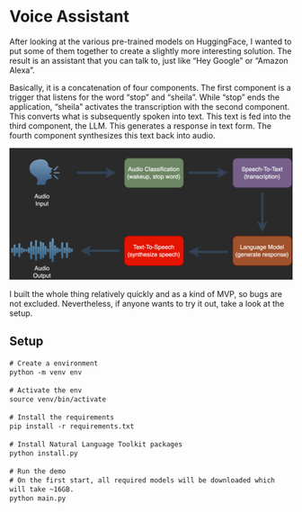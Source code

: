# Voice Assistant

After looking at the various pre-trained models on HuggingFace, I wanted to put some of them together to create a slightly more interesting solution.
The result is an assistant that you can talk to, just like “Hey Google” or “Amazon Alexa”.

Basically, it is a concatenation of four components.
The first component is a trigger that listens for the word “stop” and “sheila”.
While “stop” ends the application, “sheila” activates the transcription with the second component.
This converts what is subsequently spoken into text.
This text is fed into the third component, the LLM.
This generates a response in text form.
The fourth component synthesizes this text back into audio.

<img src="media/flow.png" width="550px">

I built the whole thing relatively quickly and as a kind of MVP, so bugs are not excluded.
Nevertheless, if anyone wants to try it out, take a look at the setup.

## Setup
```
# Create a environment
python -m venv env

# Activate the env
source venv/bin/activate

# Install the requirements
pip install -r requirements.txt

# Install Natural Language Toolkit packages
python install.py

# Run the demo
# On the first start, all required models will be downloaded which will take ~16GB.
python main.py
```
